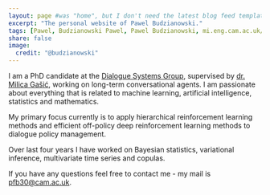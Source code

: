 ```yaml
---
layout: page #was "home", but I don't need the latest blog feed template on the homepage
excerpt: "The personal website of Pawel Budzianowski."
tags: [Pawel, Budzianowski Pawel, Pawel Budzianowski, mi.eng.cam.ac.uk/~pfb30/, Budzianowski,Paweł, pawelbudzianowski, pawel budzianowski, home page]
share: false
image:
  credit: "@budzianowski"
---
```



I am a PhD candidate at the [Dialogue Systems Group](http://mi.eng.cam.ac.uk/research/dialogue/), supervised by [dr. Milica Gašić](https://mi.eng.cam.ac.uk/~mg436), working on long-term conversational agents. I am passionate about everything that is related to machine learning, artificial intelligence, statistics and mathematics. 

My primary focus currently is to apply hierarchical reinforcement learning methods and efficient off-policy deep reinforcement learning methods to dialogue policy management.

Over last four years I have worked on Bayesian statistics, variational inference, multivariate time series and copulas.

If you have any questions feel free to contact me - my mail is pfb30@cam.ac.uk.
